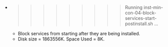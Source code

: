 * >>>>>>>>> Running inst-min-con-04-block-services-start-postinstall.sh ...
  * Block services from starting after they are being installed.
  * Disk size = 1863556K. Space Used = 8K.

